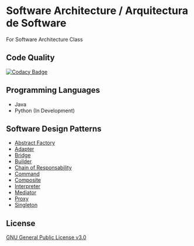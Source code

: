 # Software Architecture / Arquitectura de Software
For Software Architecture Class

## Code Quality
[![Codacy Badge](https://api.codacy.com/project/badge/Grade/b5b753549e334d3c9394fb354c375649)](https://app.codacy.com/app/Dreivko/ASO?utm_source=github.com&utm_medium=referral&utm_content=Dreivko/ASO&utm_campaign=Badge_Grade_Dashboard)

## Programming Languages
-  Java
-  Python (In Development)

## Software Design Patterns
<div>
  <ul>
    <li><a href="https://github.com/Dreivko/ASO/tree/master/ASO/ASO/src/abstractfactory">Abstract Factory</a></li>
    <li><a href="https://github.com/Dreivko/ASO/tree/master/ASO/ASO/src/adapter">Adapter</a></li>
    <li><a href="https://github.com/Dreivko/ASO/tree/master/ASO/ASO/src/bridge">Bridge</a></li>
    <li><a href="https://github.com/Dreivko/ASO/tree/master/ASO/ASO/src/builder">Builder</a></li>
    <li><a href="https://github.com/Dreivko/ASO/tree/master/ASO/ASO/src/chainofresponsability">Chain of Responsability</a></li>
    <li><a href="https://github.com/Dreivko/ASO/tree/master/ASO/ASO/src/command">Command</a></li>
    <li><a href="https://github.com/Dreivko/ASO/tree/master/ASO/ASO/src/composite">Composite</a></li>
    <li><a href="https://github.com/Dreivko/ASO/tree/master/ASO/ASO/src/interpreter">Interpreter</a></li>
    <li><a href="https://github.com/Dreivko/ASO/tree/master/ASO/ASO/src/mediator">Mediator</a></li>
    <li><a href="https://github.com/Dreivko/ASO/tree/master/ASO/ASO/src/proxy">Proxy</a></li>
    <li><a href="https://github.com/Dreivko/ASO/tree/master/ASO/ASO/src/singleton">Singleton</a></li>
  </ul>
</div>

## License
[GNU General Public License v3.0](https://choosealicense.com/licenses/gpl-3.0/)